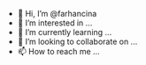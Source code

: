 - 👋 Hi, I’m @farhancina
- 👀 I’m interested in ...
- 🌱 I’m currently learning ...
- 💞️ I’m looking to collaborate on ...
- 📫 How to reach me ...

<!---
farhancina/farhancina is a ✨ special ✨ repository because its `README.md` (this file) appears on your GitHub profile.
You can click the Preview link to take a look at your changes.
--->
